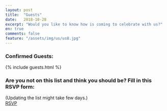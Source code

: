 ```yaml
---
layout: post
title:  "Guests"
date:   2018-10-28
excerpt: "Would you like to know how is coming to celebrate with us?"
en: true
comments: false
feature: "/assets/img/us/us8.jpg"
---
```



### Confirmed Guests:

{% include guests.html %}

### Are you not on this list and think you should be? Fill in this RSVP form:
(Updating the list might take few days.)
<br/>
<a href="https://helena-benoit.github.io//rsvp-en/" class="btn zoombtn"> RSVP </a>
